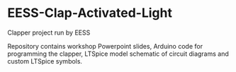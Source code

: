 # EESS-Clap-Activated-Light
Clapper project run by EESS

Repository contains workshop Powerpoint slides, Arduino code for programming the clapper, LTSpice model schematic of circuit diagrams and custom LTSpice symbols.
